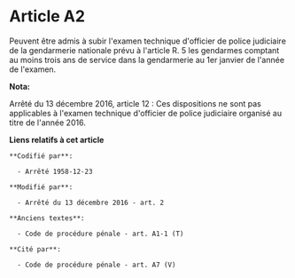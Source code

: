 # Article A2

Peuvent être admis à subir l'examen technique d'officier de police judiciaire de la gendarmerie nationale prévu à l'article
R. 5 les gendarmes comptant au moins trois ans de service dans la gendarmerie au 1er janvier de l'année de l'examen.

**Nota:**

Arrêté du 13 décembre 2016, article 12 : Ces dispositions ne sont pas applicables à l'examen technique d'officier de police
judiciaire organisé au titre de l'année 2016.

**Liens relatifs à cet article**

	**Codifié par**:

	  - Arrêté 1958-12-23

	**Modifié par**:

	  - Arrêté du 13 décembre 2016 - art. 2

	**Anciens textes**:

	  - Code de procédure pénale - art. A1-1 (T)

	**Cité par**:

	  - Code de procédure pénale - art. A7 (V)
